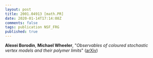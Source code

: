 ```yaml
---
layout: post
title: 2001.04913 [math.PR]
date: 2020-01-14T17:14:08Z
comments: false
tags: publication NSF_FRG
published: true
---
```


<b>Alexei Borodin</b>, <b>Michael Wheeler</b>, "<i>Observables of coloured stochastic vertex models and their polymer  limits</i>" ([arXiv](http://arxiv.org/abs/2001.04913v1))
